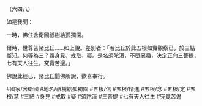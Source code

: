 （六四八）

如是我聞：

一時，佛住舍衛國祇樹給孤獨園。

爾時，世尊告諸比丘……如上說。差別者：「若比丘於此五根如實觀察已，於三結斷知。何等為三？謂身見、戒取、疑。是名須陀洹，不墮惡趣，決定正向三菩提，七有天人往生，究竟苦邊。」

佛說此經已，諸比丘聞佛所說，歡喜奉行。

#國家/舍衛國
#地名/祇樹給孤獨園
#五根/信
#五根/精進
#五根/念
#五根/定
#五根/慧
#三結
#身見
#戒取
#疑
#須陀洹
#三菩提
#七有天人往生
#究竟苦邊

